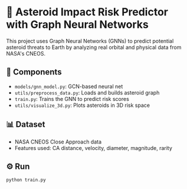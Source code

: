 # 🚀 Asteroid Impact Risk Predictor with Graph Neural Networks

This project uses Graph Neural Networks (GNNs) to predict potential asteroid threats to Earth by analyzing real orbital and physical data from NASA's CNEOS.

## 🔧 Components

- `models/gnn_model.py`: GCN-based neural net
- `utils/preprocess_data.py`: Loads and builds asteroid graph
- `train.py`: Trains the GNN to predict risk scores
- `utils/visualize_3d.py`: Plots asteroids in 3D risk space

## 📊 Dataset

- NASA CNEOS Close Approach data  
- Features used: CA distance, velocity, diameter, magnitude, rarity

## ⚙️ Run

```bash
python train.py
